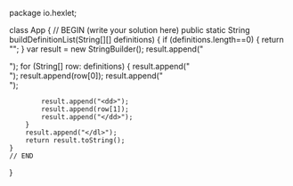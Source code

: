 package io.hexlet;

class App {
    // BEGIN (write your solution here)
    public static String buildDefinitionList(String[][] definitions) {
        if (definitions.length==0) {
            return "";
        }
        var result = new StringBuilder();
        result.append("<dl>");
        for (String[] row: definitions) {
            result.append("<dt>");
            result.append(row[0]);
            result.append("</dt>");
			
            result.append("<dd>");
            result.append(row[1]);
            result.append("</dd>");
        }
        result.append("</dl>");
        return result.toString();
    }
    // END
}